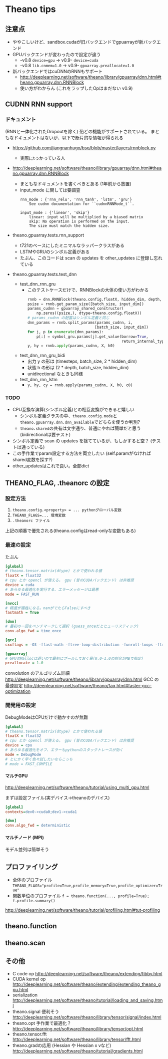 # Theano tips


## 注意点

+ ややこしいけど、sandbox.cudaが旧バックエンドでgpuarrayが新バックエンド
+ GPUバックエンドが変わったので設定が違う 
    + -v0.8 `device=gpu` -> v0.9- `device=cuda`
    + -v0.8 `lib.cnmem=1.0` -> v0.9- `gpuarray.preallocate=1.0`
+ 新バックエンドではcuDNNのRNNもサポート
    + http://deeplearning.net/software/theano/library/gpuarray/dnn.html#theano.gpuarray.dnn.RNNBlock
    + 使い方がわからん (これをラップしたOpはまだない v0.9)

## CUDNN RNN support

### ドキュメント

(RNNと一体化されたDropoutを除く) 殆どの機能がサポートされている。
まともなドキュメントはないが、以下で断片的な情報が得られる

+ https://github.com/jiangnanhugo/bso/blob/master/layers/rnnblock.py
    + 実際にtっかっている人

+ http://deeplearning.net/software/theano/library/gpuarray/dnn.html#theano.gpuarray.dnn.RNNBlock
    + まともなドキュメントを書くべきとある (1年前から放置)
    + input_mode に関しては要調査
        ```
        rnn_mode : {'rnn_relu', 'rnn_tanh', 'lstm', 'gru'}
            See cudnn documentation for ``cudnnRNNMode_t``.
    
        input_mode : {'linear', 'skip'}
            linear: input will be multiplied by a biased matrix
            skip: No operation is performed on the input.
            The size must match the hidden size.
        ```
+ theano.gpuarray.tests.rnn_support
    + t721のベースにしたミニマルなラッパークラスがある
    + LSTMやGRUのシンボル定義がある
    + たぶん、このコードは scan の updates を other_updates に登録し忘れている
+ theano.gpuarray.tests.test_dnn
    + test_dnn_rnn_gru
        + このテストケースだけで、RNNBlockの大体の使い方がわかる
            ```python
            rnnb = dnn.RNNBlock(theano.config.floatX, hidden_dim, depth, 'gru')
            psize = rnnb.get_param_size([batch_size, input_dim])
            params_cudnn = gpuarray_shared_constructor(
                np.zeros((psize,), dtype=theano.config.floatX))
            # params_cudnn の配置はシンボル定義と同じ
            dnn_params = rnnb.split_params(params_cudnn, i,
                                          [batch_size, input_dim])
            for j, p in enumerate(dnn_params):
                p[:] = symbol_gru.params[j].get_value(borrow=True,
                                                      return_internal_type=True)
            y, hy = rnnb.apply(params_cudnn, X, h0)
            ```
    + test_dnn_rnn_gru_bidi
        + 出力 y の形は (timesteps, batch_size, 2 * hidden_dim)
        + 状態 h の形は (2 * depth, batch_size, hidden_dim)
        + unidirectional なときも同様
    + test_dnn_rnn_lstm
        + `y, hy, cy = rnnb.apply(params_cudnn, X, h0, c0)`


### TODO

+ CPU互換な演算(シンボル定義)との相互変換ができると嬉しい
    + シンボル定義クラスの中、`theano.config.mode`と`theano.gpuarray.dnn.dnn_available`でどちらを使うか判別?
    + `theano.shared`の共有は文字通り、普通にやれば簡単だと思う (bidirectionalは要テスト)
+ シンボル定義で scan の updates を捨てているが、もしかすると空？ (テストは通っている)
+ この手作業でparam設定する方法を両立したい (self.paramがなければshared変数を探す?)
+ other_updatesはこれで良い。全部dict


## THEANO_FLAG, .theanorc の設定

### 設定方法

1. `theano.config.<property> = ... pythonグローバル変数` 
2. `THEANO_FLAGS=... 環境変数` 
3. `.theanorc ファイル` 

上記の順番で優先される(theano.configはread-onlyな変数もある)


### 最速の設定

たぶん

```ini
[global]
# theano.tensor.matrix(dtype) とかで使われる値
floatX = float32
# cpu とか opencl が使える。 gpu (昔のCUDAバックエンド) は非推奨
device = cuda
# あらゆる最適化を実行する、エラーメッセージは最悪
mode = FAST_RUN

[nvcc]
# 精度が犠牲になる。nanがでたらFalseにすべき
fastmath = True

[dnn]
# 最初の一回をベンチマークして選択 (guess_onceだとヒューリスティック)
conv.algo_fwd = time_once

[gcc]
cxxflags = -O3 -ffast-math -ftree-loop-distribution -funroll-loops -ftracer

[gpuarray]
# GPUのMallocは遅いので最初にプールしておく量(0.0-1.0の割合かMBで指定)
preallocate = 1.0
```

convolution のアルゴリズム詳細 http://deeplearning.net/software/theano/library/gpuarray/dnn.html
GCC の最速設定 http://deeplearning.net/software/theano/faq.html#faster-gcc-optimization

### 開発用の設定

DebugModeはCPUだけで動かすのが無難

```ini
[global]
# theano.tensor.matrix(dtype) とかで使われる値
floatX = float32
# cpu とか opencl が使える。 gpu (昔のCUDAバックエンド) は非推奨
device = cpu
# あらゆる最適化をオフ、エラーもpythonのスタックトレースが効く
mode = DebugMode
# とにかく早く色々試したいならこっち
# mode = FAST_COMPILE
```


#### マルチGPU

http://deeplearning.net/software/theano/tutorial/using_multi_gpu.html

まずは設定ファイル(実デバイス→theanoのデバイス)

```ini
[global]
contexts=dev0->cuda0;dev1->cuda1

[dnn]
conv.algo_fwd = deterministic
```


#### マルチノード (MPI)

モデル並列は簡単そう

## プロファイリング

+ 全体のプロファイル `THEANO_FLAGS="profile=True,profile_memory=True,profile_optimizer=True"`
+ 関数単位のプロファイル `f = theano.function(..., profile=True); f.profile.summary()`

http://deeplearning.net/software/theano/tutorial/profiling.html#tut-profiling

## theano.function

## theano.scan


## その他

+ C code op http://deeplearning.net/software/theano/extending/fibby.html
+ CUDA kernel op http://deeplearning.net/software/theano/extending/extending_theano_gpu.html
+ serialization http://deeplearning.net/software/theano/tutorial/loading_and_saving.html
+ theano.signal 便利そう
    http://deeplearning.net/software/theano/library/tensor/signal/index.html
+ theano.opt 手作業で最適化？
    http://deeplearning.net/software/theano/library/tensor/opt.html
+ theano.tensor.fft
    http://deeplearning.net/software/theano/library/tensor/fft.html
+ theano.gradの応用 (Hessian や Hessian x vなど)
    http://deeplearning.net/software/theano/tutorial/gradients.html
